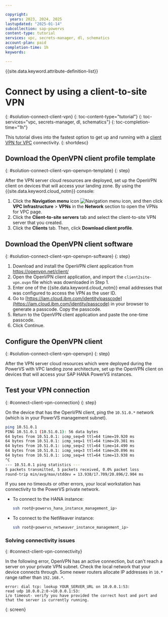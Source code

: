 ```yaml
---

copyright:
  years: 2023, 2024, 2025
lastupdated: "2025-01-14"
subcollection: sap-powervs
content-type: tutorial
services: vpc, secrets-manager, dl, schematics
account-plan: paid
completion-time: 1h
keywords:

---
```


{{site.data.keyword.attribute-definition-list}}

# Connect by using a client-to-site VPN
{: #solution-connect-client-vpn}
{: toc-content-type="tutorial"}
{: toc-services="vpc, secrets-manager, dl, schematics"}
{: toc-completion-time="1h"}

This tutorial dives into the fastest option to get up and running with a [client VPN for VPC](/docs/vpc?topic=vpc-vpn-client-to-site-overview) connectivity.
{: shortdesc}

## Download the OpenVPN client profile template
{: #solution-connect-client-vpn-openvpn-template}
{: step}

After the VPN server cloud resources are deployed, set up the OpenVPN client on devices that will access your landing zone.
By using the {{site.data.keyword.cloud_notm}} console:
1. Click the **Navigation menu** icon ![Navigation menu icon](../icons/icon_hamburger.svg "Menu"), and then click **VPC Infrastructure** > **VPNs** in the **Network** section to open the VPNs for VPC page.
1. Click the **Client-to-site servers** tab and select the client-to-site VPN server that you created.
1. Click the **Clients** tab. Then, click **Download client profile**.


## Download the OpenVPN client software
{: #solution-connect-client-vpn-openvpn-software}
{: step}

1.  Download and install the OpenVPN client application from https://openvpn.net/client/
1.  Open the OpenVPN client application, and import the `client2site-vpn.ovpn` file which was downloaded in Step 1.
1.  Enter one of the {{site.data.keyword.cloud_notm}} email addresses that was configured to access the VPN as the user ID.
1.  Go to [https://iam.cloud.ibm.com/identity/passcode](https://iam.cloud.ibm.com/identity/passcode) in your browser to generate a passcode. Copy the passcode.
1.  Return to the OpenVPN client application and paste the one-time passcode. 
1.  Click Continue.


## Configure the OpenVPN client
{: #solution-connect-client-vpn-openvpn}
{: step}

After the VPN server cloud resources which were deployed during the PowerVS with VPC landing zone architecture, set up the OpenVPN client on devices that will access your SAP HANA PowerVS instances.

## Test your VPN connection
{: #connect-client-vpn-connection}
{: step}

On the device that has the OpenVPN client, ping the `10.51.0.*` network (which is in your PowerVS management subnet).

```bash
ping 10.51.0.1
PING 10.51.0.1 (10.51.0.1): 56 data bytes
64 bytes from 10.51.0.1: icmp_seq=0 ttl=64 time=19.920 ms
64 bytes from 10.51.0.1: icmp_seq=1 ttl=64 time=19.301 ms
64 bytes from 10.51.0.1: icmp_seq=2 ttl=64 time=14.490 ms
64 bytes from 10.51.0.1: icmp_seq=3 ttl=64 time=20.896 ms
64 bytes from 10.51.0.1: icmp_seq=4 ttl=64 time=13.938 ms
^C
--- 10.51.0.1 ping statistics ---
5 packets transmitted, 5 packets received, 0.0% packet loss
round-trip min/avg/max/stddev = 13.938/17.709/20.896/2.904 ms
```

If you see no timeouts or other errors, your local workstation has connectivity to the PowerVS private network.

- To connect to the HANA instance:

    ```sh
    ssh root@<powervs_hana_instance_management_ip>
    ```

- To connect to the NetWeaver instance:
    ```sh
    ssh root@<powervs_netweaver_instance_management_ip>
    ```

### Solving connectivity issues
{: #connect-client-vpn-connectivity}

In the following error, OpenVPN has an active connection, but can't reach a server on your private VPN subnet. Check the local network that your device connects through. Some newer routers allocate IP addresses in `10.*` range rather than `192.168.*`.

```text
error: dial tcp: lookup YOUR_SERVER_URL on 10.0.0.1:53:
read udp 10.0.0.2:0->10.0.0.1:53:
i/o timeout- verify you have provided the correct host and port and that the server is currently running.
```
{: screen}
